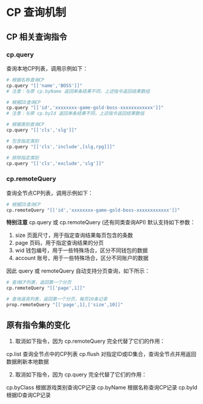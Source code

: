 # CP 查询机制

## CP 相关查询指令

### cp.query

查询本地CP列表，调用示例如下：

```bash
# 根据名称查询CP
cp.query "[['name','BOSS']]"
# 注意：与原 cp.byName 返回单条结果不同，上述指令返回结果数组

# 根据ID查询CP
cp.query "[['id','xxxxxxxx-game-gold-boss-xxxxxxxxxxxx']]"
# 注意：与原 cp.byId 返回单条结果不同，上述指令返回结果数组

# 根据类别查询CP
cp.query "[['cls','slg']]"

# 包含指定类别
cp.query "[['cls','include',[slg,rpg]]]"

# 排除指定类别
cp.query "[['cls','exclude','slg']]"
```
### cp.remoteQuery

查询全节点CP列表，调用示例如下：

```bash
# 根据ID查询CP
cp.remoteQuery "[['id','xxxxxxxx-game-gold-boss-xxxxxxxxxxxx']]"
```

**特别注意**
cp.query 或 cp.remoteQuery (还有同类查询API) 默认支持如下参数：
1. size     页面尺寸，用于指定查询结果每页包含的条数
2. page     页码，用于指定查询结果的分页
3. wid      钱包编号，用于一些特殊场合，区分不同钱包的数据
4. account  账号，用于一些特殊场合，区分不同账户的数据

因此 query 或 remoteQuery 自动支持分页查询，如下所示：

```bash
# 查询CP列表，返回第一个分页
cp.remoteQuery "[['page',1]]"

# 查询道具列表，返回第一个分页，每页10条记录
prop.remoteQuery "[['page',1],['size',10]]"
```

## 原有指令集的变化

1. 取消如下指令，因为 cp.remoteQuery 完全代替了它们的作用：

cp.list     查询全节点中的CP列表
cp.flush    对指定ID或ID集合，查询全节点并用返回数据刷新本地数据

2. 取消如下指令，因为 cp.query 完全代替了它们的作用：

cp.byClass  根据游戏类别查询CP记录
cp.byName   根据名称查询CP记录
cp.byId     根据ID查询CP记录
